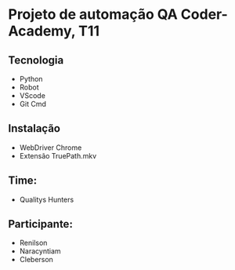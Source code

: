 

# Projeto de automação QA Coder-Academy, T11

## Tecnologia
- Python
- Robot
- VScode
- Git Cmd
  
## Instalação
- WebDriver Chrome
- Extensão TruePath.mkv 

## Time:
- Qualitys Hunters
  
## Participante:
- Renilson
- Naracyntiam
- Cleberson

